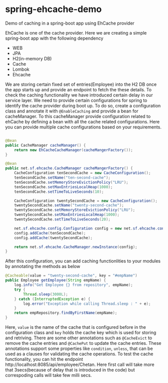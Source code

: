 # spring-ehcache-demo
Demo of caching in a spring-boot app using EhCache provider


EhCache is one of the cache provider. 
Here we are creating a simple spring-boot app with the following dependency
- WEB
- JPA
- H2(in-memory DB)
- Cache
- Lombok
- Ehcache

We are storing certain fixed set of entries(Employee) into the H2 DB once the app starts up and provide an endpoint to fetch the these details.
To check the caching functionality we have introduced certain delay in our service layer.
We need to provide certain configurations for spring to identify the cache provider during boot up. 
To do so, create a configuration class and annotate it with `@EnableCaching` and provide a bean for cacheManager.
To this cacheManager provide configuration related to ehCache by defining a bean with all the cache related configurations. 
Here you can provide multiple cache configurations based on your requirements.



```java

@Bean
public CacheManager cacheManager() {
	return new EhCacheCacheManager(cacheMangerFactory());
}

@Bean
public net.sf.ehcache.CacheManager cacheMangerFactory() {
	CacheConfiguration tenSecondCache = new CacheConfiguration();
	tenSecondCache.setName("ten-second-cache");
	tenSecondCache.setMemoryStoreEvictionPolicy("LRU");
	tenSecondCache.setMaxEntriesLocalHeap(1000);
	tenSecondCache.setTimeToLiveSeconds(10);

	CacheConfiguration twentySecondCache = new CacheConfiguration();
	twentySecondCache.setName("twenty-second-cache");
	twentySecondCache.setMemoryStoreEvictionPolicy("LRU");
	twentySecondCache.setMaxEntriesLocalHeap(1000);
	twentySecondCache.setTimeToLiveSeconds(20);

	net.sf.ehcache.config.Configuration config = new net.sf.ehcache.config.Configuration();
	config.addCache(tenSecondCache);
	config.addCache(twentySecondCache);

	return net.sf.ehcache.CacheManager.newInstance(config);
}
```

After this configuration, you can add caching functionlities to your modules by annotating the methods as below
```java
@Cacheable(value = "twenty-second-cache", key = "#empName")
public Employee getEmployee(String empName) {
	log.info("Get Employee {} from repository", empName);
	try {
		Thread.sleep(3000L);
	} catch (InterruptedException e) {
		log.error("Exception while calling Thread.sleep : " + e);
	}
	return empRepository.findByFirstName(empName);
}
```
Here, `value` is the name of the cache that is configured before in the configuration class and `key` holds the cache key which is used for storing and retriving.
There are some other annotations such as `@CacheEvict` to remove the cache entries and `@CachePut` to update the cache entries. 
These annotations support some properties like `condition`, `unless`,  that can be used as a clauses for validating the cache operations.
To test the cache functionality, you can hit the endpoint http://localhost:8085/api/employee/Chetan. 
Here first call will take more that 3secs(because of delay that is introduced in the code) but correspoding calls will take few milli secs.
